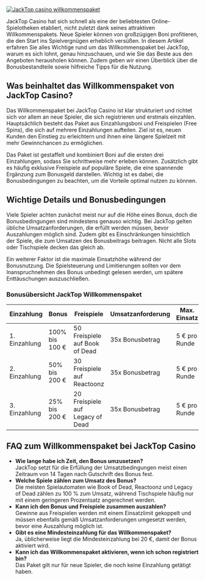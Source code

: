 [![JackTop casino willkommenspaket](https://123-caf.pages.dev/gitsignup.png)](https://vrmoo.ru/Bt82HjjY)

<p>JackTop Casino hat sich schnell als eine der beliebtesten Online-Spielotheken etabliert, nicht zuletzt dank seines attraktiven Willkommenspakets. Neue Spieler können von großzügigen Boni profitieren, die den Start ins Spielvergnügen erheblich versüßen. In diesem Artikel erfahren Sie alles Wichtige rund um das Willkommenspaket bei JackTop, warum es sich lohnt, genau hinzuschauen, und wie Sie das Beste aus den Angeboten herausholen können. Zudem geben wir einen Überblick über die Bonusbestandteile sowie hilfreiche Tipps für die Nutzung.</p>  <h2>Was beinhaltet das Willkommenspaket von JackTop Casino?</h2> <p>Das Willkommenspaket bei JackTop Casino ist klar strukturiert und richtet sich vor allem an neue Spieler, die sich registrieren und erstmals einzahlen. Hauptsächlich besteht das Paket aus Einzahlungsboni und Freispielen (Free Spins), die sich auf mehrere Einzahlungen aufteilen. Ziel ist es, neuen Kunden den Einstieg zu erleichtern und ihnen eine längere Spielzeit mit mehr Gewinnchancen zu ermöglichen.</p>  <p>Das Paket ist gestaffelt und kombiniert Boni auf die ersten drei Einzahlungen, sodass Sie schrittweise mehr erleben können. Zusätzlich gibt es häufig exklusive Freispiele auf populäre Spiele, die eine spannende Ergänzung zum Bonusgeld darstellen. Wichtig ist es dabei, die Bonusbedingungen zu beachten, um die Vorteile optimal nutzen zu können.</p>  <h2>Wichtige Details und Bonusbedingungen</h2> <p>Viele Spieler achten zunächst meist nur auf die Höhe eines Bonus, doch die Bonusbedingungen sind mindestens genauso wichtig. Bei JackTop gelten übliche Umsatzanforderungen, die erfüllt werden müssen, bevor Auszahlungen möglich sind. Zudem gibt es Einschränkungen hinsichtlich der Spiele, die zum Umsatzen des Bonusbeitrags beitragen. Nicht alle Slots oder Tischspiele decken das gleich ab.</p>  <p>Ein weiterer Faktor ist die maximale Einsatzhöhe während der Bonusnutzung. Die Spielsteuerung und Limitierungen sollten vor dem Inanspruchnehmen des Bonus unbedingt gelesen werden, um spätere Enttäuschungen auszuschließen.</p>  <h3>Bonusübersicht JackTop Willkommenspaket</h3> <table>   <thead>     <tr>       <th>Einzahlung</th>       <th>Bonus</th>       <th>Freispiele</th>       <th>Umsatzanforderung</th>       <th>Max. Einsatz</th>     </tr>   </thead>   <tbody>     <tr>       <td>1. Einzahlung</td>       <td>100% bis 100 €</td>       <td>50 Freispiele auf Book of Dead</td>       <td>35x Bonusbetrag</td>       <td>5 € pro Runde</td>     </tr>     <tr>       <td>2. Einzahlung</td>       <td>50% bis 200 €</td>       <td>30 Freispiele auf Reactoonz</td>       <td>35x Bonusbetrag</td>       <td>5 € pro Runde</td>     </tr>     <tr>       <td>3. Einzahlung</td>       <td>25% bis 200 €</td>       <td>20 Freispiele auf Legacy of Dead</td>       <td>35x Bonusbetrag</td>       <td>5 € pro Runde</td>     </tr>   </tbody> </table>  <h2>FAQ zum Willkommenspaket bei JackTop Casino</h2> <ul>   <li><strong>Wie lange habe ich Zeit, den Bonus umzusetzen?</strong><br>   JackTop setzt für die Erfüllung der Umsatzbedingungen meist einen Zeitraum von 14 Tagen nach Gutschrift des Bonus fest.</li>      <li><strong>Welche Spiele zählen zum Umsatz des Bonus?</strong><br>   Die meisten Spielautomaten wie Book of Dead, Reactoonz und Legacy of Dead zählen zu 100 % zum Umsatz, während Tischspiele häufig nur mit einem geringeren Prozentsatz angerechnet werden.</li>      <li><strong>Kann ich den Bonus und Freispiele zusammen auszahlen?</strong><br>   Gewinne aus Freispielen werden mit einem Einsatzlimit gekoppelt und müssen ebenfalls gemäß Umsatzanforderungen umgesetzt werden, bevor eine Auszahlung möglich ist.</li>      <li><strong>Gibt es eine Mindesteinzahlung für das Willkommenspaket?</strong><br>   Ja, üblicherweise liegt die Mindesteinzahlung bei 20 €, damit der Bonus aktiviert wird.</li>      <li><strong>Kann ich das Willkommenspaket aktivieren, wenn ich schon registriert bin?</strong><br>   Das Paket gilt nur für neue Spieler, die noch keine Einzahlung getätigt haben.</li> </ul>